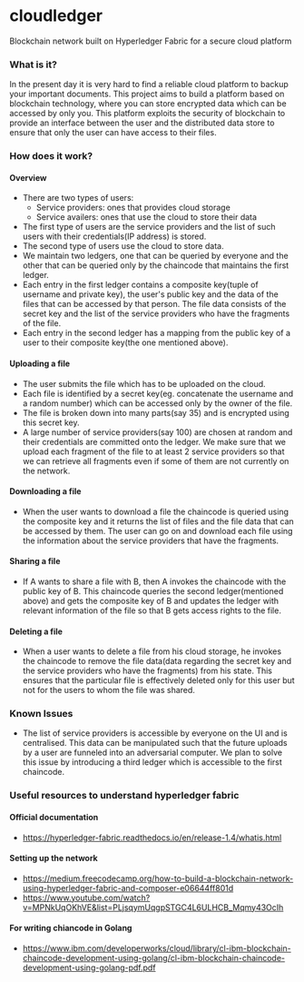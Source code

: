 # cloudledger
Blockchain network built on Hyperledger Fabric for a secure cloud platform

### What is it?
In the present day it is very hard to find a reliable cloud platform to backup your important documents. This project aims to build a platform based on blockchain technology, where you can store encrypted data which can be accessed by only you.
This platform exploits the security of blockchain to provide an interface between the user and the distributed data store to ensure that only the user can have access to their files.

### How does it work?
#### Overview
- There are two types of users:
  - Service providers: ones that provides cloud storage
  - Service availers: ones that use the cloud to store their data
- The first type of users are the service providers and the list of such users with their credentials(IP address) is stored.
- The second type of users use the cloud to store data.
- We maintain two ledgers, one that can be queried by everyone and the other that can be queried only by the chaincode that maintains the first ledger.
- Each entry in the first ledger contains a composite key(tuple of username and private key), the user's public key and the data of the files that can be accessed by that person. The file data consists of the secret key and the list of the service providers who have the fragments of the file.
- Each entry in the second ledger has a mapping from the public key of a user to their composite key(the one mentioned above).
#### Uploading a file
- The user submits the file which has to be uploaded on the cloud.
- Each file is identified by a secret key(eg. concatenate the username and a random number) which can be accessed only by the owner of the file.
- The file is broken down into many parts(say 35) and is encrypted using this secret key.
- A large number of service providers(say 100) are chosen at random and their credentials are committed onto the ledger. We make sure that we upload each fragment of the file to at least 2 service providers so that we can retrieve all fragments even if some of them are not currently on the network.
#### Downloading a file
- When the user wants to download a file the chaincode is queried using the composite key and it returns the list of files and the file data that can be accessed by them. The user can go on and download each file using the information about the service providers that have the fragments.
#### Sharing a file
- If A wants to share a file with B, then A invokes the chaincode with the public key of B. This chaincode queries the second ledger(mentioned above) and gets the composite key of B and updates the ledger with relevant information of the file so that B gets access rights to the file.
#### Deleting a file
- When a user wants to delete a file from his cloud storage, he invokes the chaincode to remove the file data(data regarding the secret key and the service providers who have the fragments) from his state. This ensures that the particular file is effectively deleted only for this user but not for the users to whom the file was shared.

### Known Issues
- The list of service providers is accessible by everyone on the UI and is centralised. This data can be manipulated such that the future uploads by a user are funneled into an adversarial computer. We plan to solve this issue by introducing a third ledger which is accessible to the first chaincode. 

### Useful resources to understand hyperledger fabric
#### Official documentation
- https://hyperledger-fabric.readthedocs.io/en/release-1.4/whatis.html
#### Setting up the network
- https://medium.freecodecamp.org/how-to-build-a-blockchain-network-using-hyperledger-fabric-and-composer-e06644ff801d
- https://www.youtube.com/watch?v=MPNkUqOKhVE&list=PLjsqymUqgpSTGC4L6ULHCB_Mqmy43OcIh
#### For writing chiancode in Golang
- https://www.ibm.com/developerworks/cloud/library/cl-ibm-blockchain-chaincode-development-using-golang/cl-ibm-blockchain-chaincode-development-using-golang-pdf.pdf
